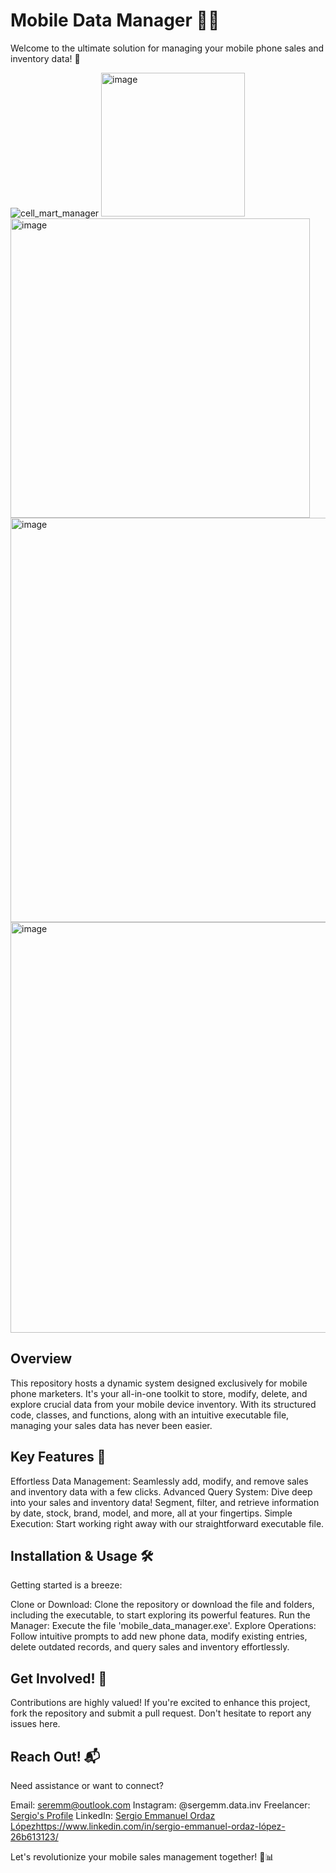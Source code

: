 # Mobile Data Manager 📱💼
Welcome to the ultimate solution for managing your mobile phone sales and inventory data! 🚀

![cell_mart_manager](https://github.com/SEREMM/mobile_device_store_manager/assets/71859483/0a272eb8-b78e-45e9-bc5c-e6fa854cec62)
<img width="230" alt="image" src="https://github.com/SEREMM/mobile_device_store_manager/assets/71859483/79d8aa5c-a466-4598-a355-a07d4b2ec2c1">
<img width="479" alt="image" src="https://github.com/SEREMM/mobile_device_store_manager/assets/71859483/af40e306-679b-494d-89d6-3267733f4d33">
<img width="647" alt="image" src="https://github.com/SEREMM/mobile_device_store_manager/assets/71859483/ec3fac80-210b-40c4-ac38-62e5c9ef5bbd">
<img width="657" alt="image" src="https://github.com/SEREMM/mobile_device_store_manager/assets/71859483/9b6a4f3d-5d6f-42f6-97a2-934f77685642">

## Overview
This repository hosts a dynamic system designed exclusively for mobile phone marketers. It's your all-in-one toolkit to store, modify, delete, and explore crucial data from your mobile device inventory. With its structured code, classes, and functions, along with an intuitive executable file, managing your sales data has never been easier.

## Key Features 🌟
Effortless Data Management: Seamlessly add, modify, and remove sales and inventory data with a few clicks.
Advanced Query System: Dive deep into your sales and inventory data! Segment, filter, and retrieve information by date, stock, brand, model, and more, all at your fingertips.
Simple Execution: Start working right away with our straightforward executable file.

## Installation & Usage 🛠️
Getting started is a breeze:

Clone or Download: Clone the repository or download the file and folders, including the executable, to start exploring its powerful features.
Run the Manager: Execute the file 'mobile_data_manager.exe'.
Explore Operations: Follow intuitive prompts to add new phone data, modify existing entries, delete outdated records, and query sales and inventory effortlessly.

## Get Involved! 🤝
Contributions are highly valued! If you're excited to enhance this project, fork the repository and submit a pull request. Don't hesitate to report any issues here.

## Reach Out! 📬
Need assistance or want to connect?

Email: seremm@outlook.com
Instagram: @sergemm.data.inv
Freelancer: [Sergio's Profile](https://www.freelancer.com/u/seremm)
LinkedIn: [Sergio Emmanuel Ordaz López](https://www.linkedin.com/in/sergio-emmanuel-ordaz-lópez-26b613123/)https://www.linkedin.com/in/sergio-emmanuel-ordaz-lópez-26b613123/

Let's revolutionize your mobile sales management together! 🚀📊
